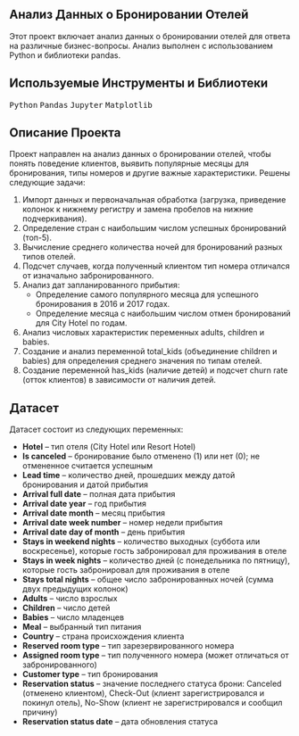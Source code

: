 ## Анализ Данных о Бронировании Отелей

Этот проект включает анализ данных о бронировании отелей для ответа на различные бизнес-вопросы. Анализ выполнен с использованием Python и библиотеки pandas.

## Используемые Инструменты и Библиотеки

<p>
  <kbd>Python</kbd>
  <kbd>Pandas</kbd>
  <kbd>Jupyter</kbd>
  <kbd>Matplotlib</kbd>
</p>

## Описание Проекта

Проект направлен на анализ данных о бронировании отелей, чтобы понять поведение клиентов, выявить популярные месяцы для бронирования, типы номеров и другие важные характеристики. Решены следующие задачи:

1. Импорт данных и первоначальная обработка (загрузка, приведение колонок к нижнему регистру и замена пробелов на нижние подчеркивания).
2. Определение стран с наибольшим числом успешных бронирований (топ-5).
3. Вычисление среднего количества ночей для бронирований разных типов отелей.
4. Подсчет случаев, когда полученный клиентом тип номера отличался от изначально забронированного.
5. Анализ дат запланированного прибытия:
    - Определение самого популярного месяца для успешного бронирования в 2016 и 2017 годах.
    - Определение месяца с наибольшим числом отмен бронирований для City Hotel по годам.
6. Анализ числовых характеристик переменных adults, children и babies.
7. Создание и анализ переменной total_kids (объединение children и babies) для определения среднего значения по типам отелей.
8. Создание переменной has_kids (наличие детей) и подсчет churn rate (отток клиентов) в зависимости от наличия детей.

## Датасет

Датасет состоит из следующих переменных:

- **Hotel** – тип отеля (City Hotel или Resort Hotel)  
- **Is canceled** – бронирование было отменено (1) или нет (0); не отмененное считается успешным
- **Lead time** – количество дней, прошедших между датой бронирования и датой прибытия  
- **Arrival full date** – полная дата прибытия
- **Arrival date year** – год прибытия  
- **Arrival date month** – месяц прибытия  
- **Arrival date week number** – номер недели прибытия
- **Arrival date day of month** – день прибытия
- **Stays in weekend nights** – количество выходных (суббота или воскресенье), которые гость забронировал для проживания в отеле
- **Stays in week nights** – количество дней (с понедельника по пятницу), которые гость забронировал для проживания в отеле
- **Stays total nights** – общее число забронированных ночей (сумма двух предыдущих колонок)
- **Adults** – число взрослых
- **Children** – число детей
- **Babies** – число младенцев 
- **Meal** – выбранный тип питания
- **Country** – страна происхождения клиента
- **Reserved room type** – тип зарезервированного номера
- **Assigned room type** – тип полученного номера (может отличаться от забронированного)
- **Customer type** – тип бронирования
- **Reservation status** – значение последнего статуса брони: Canceled (отменено клиентом), Check-Out (клиент зарегистрировался и покинул отель), No-Show (клиент не зарегистрировался и сообщил причину)
- **Reservation status date** – дата обновления статуса


